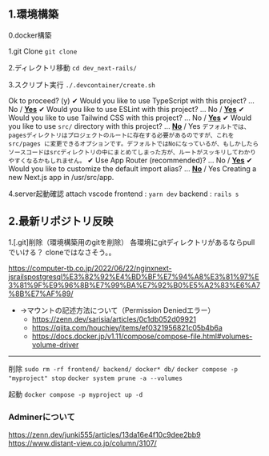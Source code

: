 ## 1.環境構築
0.docker構築

1.git Clone
`git clone`

2.ディレクトリ移動
`cd dev_next-rails/`

3.スクリプト実行
`./.devcontainer/create.sh`

Ok to proceed? (y) 
✔ Would you like to use TypeScript with this project? … No / <u>**Yes**</u>
✔ Would you like to use ESLint with this project? … No / <u>**Yes**</u>
✔ Would you like to use Tailwind CSS with this project? … No / <u>**Yes**</u>
✔ Would you like to use `src/` directory with this project? … <u>**No**</u> / Yes
    `デフォルトでは、pagesディレクトリはプロジェクトのルートに存在する必要があるのですが、これを src/pages に変更できるオプションです。デフォルトではNoになっているが、もしかしたらソースコードはsrcディレクトリの中にまとめてしまった方が、ルートがスッキリしてわかりやすくなるかもしれません。`
✔ Use App Router (recommended)? … No / <u>**Yes**</u>
✔ Would you like to customize the default import alias? … <u>**No**</u> / Yes
Creating a new Next.js app in /usr/src/app.

4.server起動確認
attach vscode 
frontend : `yarn dev`
backend : `rails s`

## 2.最新リポジトリ反映

1.[.git]削除（環境構築用のgitを削除）
各環境にgitディレクトリがあるならpullでいける？
cloneではなさそう。。

https://computer-tb.co.jp/2022/06/22/nginxnext-jsrailspostgresql%E3%82%92%E4%BD%BF%E7%94%A8%E3%81%97%E3%81%9F%E9%96%8B%E7%99%BA%E7%92%B0%E5%A2%83%E6%A7%8B%E7%AF%89/
- →マウントの記述方法について（Permission Deniedエラー）
    - https://zenn.dev/sarisia/articles/0c1db052d09921
    - https://qiita.com/houchiey/items/ef0321956821c05b4b6a
    - https://docs.docker.jp/v1.11/compose/compose-file.html#volumes-volume-driver



-----------------

削除
`sudo rm -rf frontend/ backend/ docker* db/`
`docker compose -p "myproject" stop`
`docker system prune -a --volumes`

起動
`docker compose -p myproject up -d`


### Adminerについて
https://zenn.dev/junki555/articles/13da16e4f10c9dee2bb9
https://www.distant-view.co.jp/column/3107/